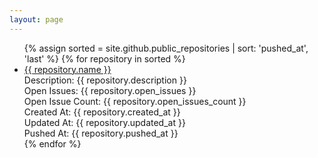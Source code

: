 ```yaml
---
layout: page
---
```


<ul>
 {% assign sorted = site.github.public_repositories | sort: 'pushed_at', 'last' %}
 {% for repository in sorted %}
  <li><a href="{{ repository.html_url }}">{{ repository.name }}</a><br />
   Description: {{ repository.description }}<br />
   Open Issues: {{ repository.open_issues }}<br />
   Open Issue Count: {{ repository.open_issues_count }}<br />
   Created At: {{ repository.created_at }}<br />
   Updated At: {{ repository.updated_at }}<br />
   Pushed At: {{ repository.pushed_at }}<br />
  </li>
 {% endfor %}
</ul>
